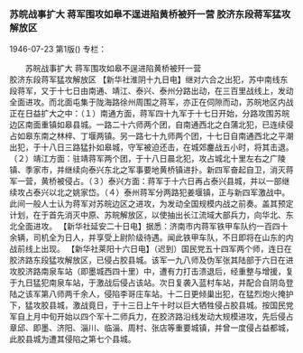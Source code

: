### 苏皖战事扩大  蒋军围攻如皋不逞进陷黄桥被歼一营  胶济东段蒋军猛攻解放区

1946-07-23
第1版()
专栏：

　　苏皖战事扩大
    蒋军围攻如皋不逞进陷黄桥被歼一营  
    胶济东段蒋军猛攻解放区
    【新华社淮阴十九日电】继对六合之出犯，苏中南线东段蒋军，又于十七日由南通、靖江、泰兴、泰州分路出动，在三百里战线上，发动全面进攻。而北面屯集于陇海路徐州周围之蒋军，亦正在伺隙而动，苏皖地区内战正在日益扩大之中：（１）南通方面，蒋军四十九军于十七日开始，分路攻围苏皖边区南面重镇如皋县城。一路二十六师两个团，自南通西北之白蒲北犯，已连续侵占如皋东南之林梓、丁堰两镇。另一路七十九师两个团，十七日自南通西北之平潮出犯，于十八日三路猛扑如皋城，守军被迫还击，在城郊鏖战五小时，将其击退。（２）靖江方面：驻靖蒋军两个团，于十八日晨北犯，攻占城北十里左右之广陵镇、季家市，并继续向泰兴东北之军事要地黄桥镇进扑。新四军奋起自卫，消灭蒋军一营，黄桥被侵占。（３）泰兴方面：蒋军于十六日再占泰兴县城，并以一部继续攻占泰兴以北之姚家岱。（４）泰州蒋军分两路犯姜堰镇，正与新四军激战中。此间一般人士认为蒋军对苏皖边区之进攻，为发动全国规模内战之前奏。盖其预定计划，在于首先消灭中原、苏皖解放区，以使抽出长江流域大部兵力，向华北、东北全面进攻。
    【新华社延安二十日电】据悉：济南市内蒋军铁甲车队约一百四十余辆，司机全为日人，并享受上尉阶级待遇。闻此铁甲车队，不日即将在山东的内战前线上出现。
    【新华社莱阳十六日电】（迟到）国民党五十四军两个师，连日在胶济路东段猛攻解放区，已侵占胶县城。该军一九八师及伪军张其陆部于六日在进攻胶济路南泉车站（即墨城西四十里）中，遭有力打击溃退后，经重整与增援，复于九日猛犯南泉车站，于激战后侵占该站。次日复袭入蓝村车站，并配合自阴岛登陆之该军第八师两千余人，侵陷李哥庄车站。十二日更倾巢出犯，在猛烈炮火掩护下，猛攻胶县城，激战竟日，于十三日上午十时以巨大牺牲侵占胶县城。按国民党军自上月中旬开始以四个军十二师兵力，在胶济路沿线发动大规模进攻，先后侵占章邱、即墨、济阳、淄川、临淄、周村、张店等重要城镇，并曾一度侵占益都城，此胶县城为遭其侵陷之第七个县城。
